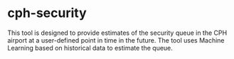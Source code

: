 # cph-security
This tool is designed to provide estimates of the security queue in the CPH airport at a user-defined point in time in the future. The tool uses Machine Learning based on historical data to estimate the queue.
